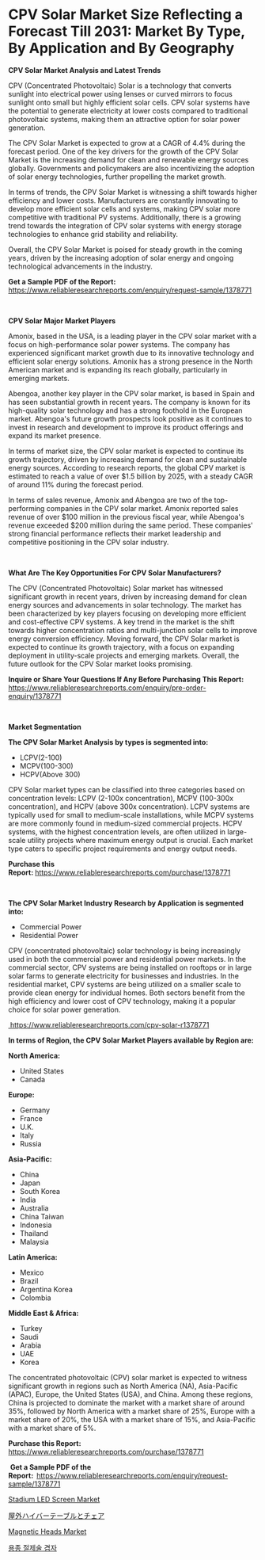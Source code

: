 <p><h1>CPV Solar Market Size Reflecting a Forecast Till 2031: Market By Type, By Application and By Geography</h1></p><p><strong>CPV Solar Market Analysis and Latest Trends</strong></p>
<p><p>CPV (Concentrated Photovoltaic) Solar is a technology that converts sunlight into electrical power using lenses or curved mirrors to focus sunlight onto small but highly efficient solar cells. CPV solar systems have the potential to generate electricity at lower costs compared to traditional photovoltaic systems, making them an attractive option for solar power generation.</p><p>The CPV Solar Market is expected to grow at a CAGR of 4.4% during the forecast period. One of the key drivers for the growth of the CPV Solar Market is the increasing demand for clean and renewable energy sources globally. Governments and policymakers are also incentivizing the adoption of solar energy technologies, further propelling the market growth.</p><p>In terms of trends, the CPV Solar Market is witnessing a shift towards higher efficiency and lower costs. Manufacturers are constantly innovating to develop more efficient solar cells and systems, making CPV solar more competitive with traditional PV systems. Additionally, there is a growing trend towards the integration of CPV solar systems with energy storage technologies to enhance grid stability and reliability.</p><p>Overall, the CPV Solar Market is poised for steady growth in the coming years, driven by the increasing adoption of solar energy and ongoing technological advancements in the industry.</p></p>
<p><strong>Get a Sample PDF of the Report:&nbsp;</strong> <a href="https://www.reliableresearchreports.com/enquiry/request-sample/1378771">https://www.reliableresearchreports.com/enquiry/request-sample/1378771</a></p>
<p>&nbsp;</p>
<p><strong>CPV Solar Major Market Players</strong></p>
<p><p>Amonix, based in the USA, is a leading player in the CPV solar market with a focus on high-performance solar power systems. The company has experienced significant market growth due to its innovative technology and efficient solar energy solutions. Amonix has a strong presence in the North American market and is expanding its reach globally, particularly in emerging markets.</p><p>Abengoa, another key player in the CPV solar market, is based in Spain and has seen substantial growth in recent years. The company is known for its high-quality solar technology and has a strong foothold in the European market. Abengoa's future growth prospects look positive as it continues to invest in research and development to improve its product offerings and expand its market presence.</p><p>In terms of market size, the CPV solar market is expected to continue its growth trajectory, driven by increasing demand for clean and sustainable energy sources. According to research reports, the global CPV market is estimated to reach a value of over $1.5 billion by 2025, with a steady CAGR of around 11% during the forecast period.</p><p>In terms of sales revenue, Amonix and Abengoa are two of the top-performing companies in the CPV solar market. Amonix reported sales revenue of over $100 million in the previous fiscal year, while Abengoa's revenue exceeded $200 million during the same period. These companies' strong financial performance reflects their market leadership and competitive positioning in the CPV solar industry.</p></p>
<p>&nbsp;</p>
<p><strong>What Are The Key Opportunities For CPV Solar Manufacturers?</strong></p>
<p><p>The CPV (Concentrated Photovoltaic) Solar market has witnessed significant growth in recent years, driven by increasing demand for clean energy sources and advancements in solar technology. The market has been characterized by key players focusing on developing more efficient and cost-effective CPV systems. A key trend in the market is the shift towards higher concentration ratios and multi-junction solar cells to improve energy conversion efficiency. Moving forward, the CPV Solar market is expected to continue its growth trajectory, with a focus on expanding deployment in utility-scale projects and emerging markets. Overall, the future outlook for the CPV Solar market looks promising.</p></p>
<p><strong>Inquire or Share Your Questions If Any Before Purchasing This Report:</strong> <a href="https://www.reliableresearchreports.com/enquiry/pre-order-enquiry/1378771">https://www.reliableresearchreports.com/enquiry/pre-order-enquiry/1378771</a></p>
<p>&nbsp;</p>
<p><strong>Market Segmentation</strong></p>
<p><strong>The CPV Solar Market Analysis by types is segmented into:</strong></p>
<p><ul><li>LCPV(2-100)</li><li>MCPV(100-300)</li><li>HCPV(Above 300)</li></ul></p>
<p><p>CPV Solar market types can be classified into three categories based on concentration levels: LCPV (2-100x concentration), MCPV (100-300x concentration), and HCPV (above 300x concentration). LCPV systems are typically used for small to medium-scale installations, while MCPV systems are more commonly found in medium-sized commercial projects. HCPV systems, with the highest concentration levels, are often utilized in large-scale utility projects where maximum energy output is crucial. Each market type caters to specific project requirements and energy output needs.</p></p>
<p><strong>Purchase this Report:&nbsp;</strong><a href="https://www.reliableresearchreports.com/purchase/1378771">https://www.reliableresearchreports.com/purchase/1378771</a></p>
<p>&nbsp;</p>
<p><strong>The CPV Solar Market Industry Research by Application is segmented into:</strong></p>
<p><ul><li>Commercial Power</li><li>Residential Power</li></ul></p>
<p><p>CPV (concentrated photovoltaic) solar technology is being increasingly used in both the commercial power and residential power markets. In the commercial sector, CPV systems are being installed on rooftops or in large solar farms to generate electricity for businesses and industries. In the residential market, CPV systems are being utilized on a smaller scale to provide clean energy for individual homes. Both sectors benefit from the high efficiency and lower cost of CPV technology, making it a popular choice for solar power generation.</p></p>
<p><a href="https://www.reliableresearchreports.com/cpv-solar-r1378771">&nbsp;https://www.reliableresearchreports.com/cpv-solar-r1378771</a></p>
<p><strong>In terms of Region, the CPV Solar Market Players available by Region are:</strong></p>
<p>
    <p> <strong> North America: </strong>
        <ul>
            <li>United States</li>
            <li>Canada</li>
        </ul>
        </p> 
    <p> <strong> Europe: </strong>
        <ul>
            <li>Germany</li>
            <li>France</li>
            <li>U.K.</li>
            <li>Italy</li>
            <li>Russia</li>
        </ul>
        </p> 
    <p> <strong> Asia-Pacific: </strong>
        <ul>
            <li>China</li>
            <li>Japan</li>
            <li>South Korea</li>
            <li>India</li>
            <li>Australia</li>
            <li>China Taiwan</li>
            <li>Indonesia</li>
            <li>Thailand</li>
            <li>Malaysia</li>
        </ul>
        </p> 
    <p> <strong> Latin America: </strong>
        <ul>
            <li>Mexico</li>
            <li>Brazil</li>
            <li>Argentina Korea</li>
            <li>Colombia</li>
        </ul>
        </p> 
    <p> <strong> Middle East & Africa: </strong>
        <ul>
            <li>Turkey</li>
            <li>Saudi</li>
            <li>Arabia</li>
            <li>UAE</li>
            <li>Korea</li>
        </ul>
    </p>
    </p>
<p><p>The concentrated photovoltaic (CPV) solar market is expected to witness significant growth in regions such as North America (NA), Asia-Pacific (APAC), Europe, the United States (USA), and China. Among these regions, China is projected to dominate the market with a market share of around 35%, followed by North America with a market share of 25%, Europe with a market share of 20%, the USA with a market share of 15%, and Asia-Pacific with a market share of 5%.</p></p>
<p><strong>Purchase this Report: </strong><a href="https://www.reliableresearchreports.com/purchase/1378771">https://www.reliableresearchreports.com/purchase/1378771</a></p>
<p>&nbsp;<strong>Get a Sample PDF of the Report:&nbsp;&nbsp;</strong><a href="https://www.reliableresearchreports.com/enquiry/request-sample/1378771">https://www.reliableresearchreports.com/enquiry/request-sample/1378771</a></p>
<p><strong></strong></p>
<p><p><a href="https://github.com/WillieWoodard/Market-Research-Report-List-5/blob/main/stadium-led-screen-market.md">Stadium LED Screen Market</a></p><p><a href="https://github.com/KenyonJohns/Market-Research-Report-List-1/blob/main/6610539149197.md">屋外ハイバーテーブルとチェア</a></p><p><a href="https://github.com/marloy8/Market-Research-Report-List-5/blob/main/magnetic-heads-market.md">Magnetic Heads Market</a></p><p><a href="https://github.com/konokaryan/Market-Research-Report-List-1/blob/main/8865804158912.md">용종 절제술 겸자</a></p></p>